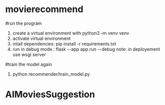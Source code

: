 # movierecommend

#run the program

1. create a virtual environment with python3 -m venv venv
2. activate virtual environment
3. intall dependencies: pip install -r requirements.txt
4. run in debug mode : flask --app app  run --debug
note: in deployement use wsgi server

#train the model again
1. python recommender/train_model.py
# AIMoviesSuggestion
